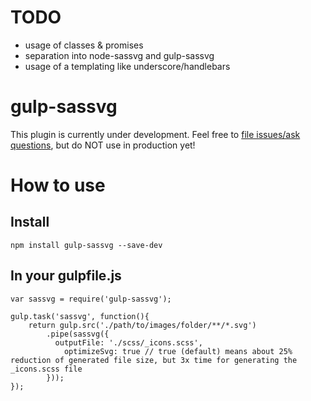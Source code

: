 # TODO
- usage of classes & promises
- separation into node-sassvg and gulp-sassvg
- usage of a templating like underscore/handlebars

# gulp-sassvg

This plugin is currently under development. Feel free to [file issues/ask questions](https://github.com/MattDiMu/gulp-sassvg/issues), but do NOT use in production yet!

# How to use

## Install
```
npm install gulp-sassvg --save-dev
```

## In your gulpfile.js
```
var sassvg = require('gulp-sassvg');

gulp.task('sassvg', function(){
    return gulp.src('./path/to/images/folder/**/*.svg') 
        .pipe(sassvg({
          outputFile: './scss/_icons.scss',
			optimizeSvg: true // true (default) means about 25% reduction of generated file size, but 3x time for generating the _icons.scss file
        }));
});


